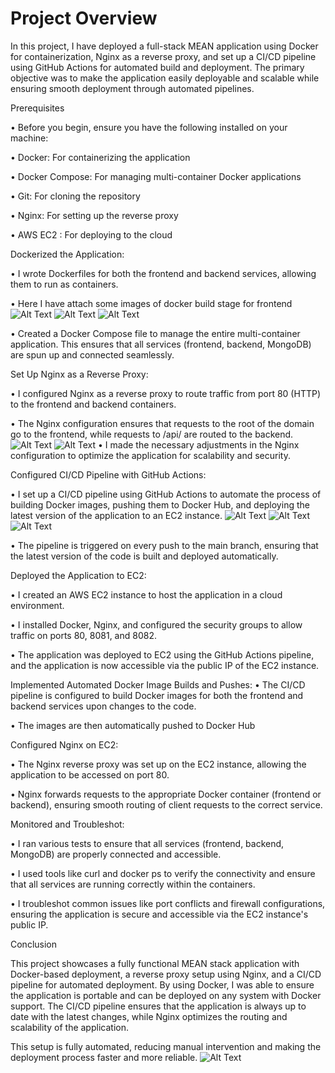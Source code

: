 # Project Overview

In this project, I have deployed a full-stack MEAN application using Docker for containerization, Nginx as a reverse proxy, and set up a CI/CD pipeline using GitHub Actions for automated build and deployment. The primary objective was to make the application easily deployable and scalable while ensuring smooth deployment through automated pipelines.

Prerequisites

  • Before you begin, ensure you have the following installed on your machine:
   
  • Docker: For containerizing the application
    
  • Docker Compose: For managing multi-container Docker applications
    
  • Git: For cloning the repository
    
  • Nginx: For setting up the reverse proxy
    
  • AWS EC2 : For deploying to the cloud

Dockerized the Application:
    
  • I wrote Dockerfiles for both the frontend and backend services, allowing them to run as containers.
  
  • Here I have attach some images of docker build stage for frontend 
    ![Alt Text](https://github.com/matheshwar/DiscoverDollarTask/blob/main/Screenshots/frontend1.png?raw=true)
    ![Alt Text](https://github.com/matheshwar/DiscoverDollarTask/blob/main/Screenshots/frontend9.png?raw=true)
    ![Alt Text](https://github.com/matheshwar/DiscoverDollarTask/blob/main/Screenshots/frontend10.png?raw=true)

  • Created a Docker Compose file to manage the entire multi-container application. This ensures that all services (frontend, backend, MongoDB) are spun up and connected seamlessly.

Set Up Nginx as a Reverse Proxy:

• I configured Nginx as a reverse proxy to route traffic from port 80 (HTTP) to the frontend and backend containers.


• The Nginx configuration ensures that requests to the root of the domain go to the frontend, while requests to /api/ are routed to the backend.
![Alt Text](https://github.com/matheshwar/DiscoverDollarTask/blob/main/Screenshots/nginx%20conf1.png?raw=true)
![Alt Text](https://github.com/matheshwar/DiscoverDollarTask/blob/main/Screenshots/nginx%20conf2.png?raw=true)
• I made the necessary adjustments in the Nginx configuration to optimize the application for scalability and security.

 
Configured CI/CD Pipeline with GitHub Actions:

• I set up a CI/CD pipeline using GitHub Actions to automate the process of building Docker images, pushing them to Docker Hub, and deploying the latest version of the application to an EC2 instance.
![Alt Text](https://github.com/matheshwar/DiscoverDollarTask/blob/main/Screenshots/cicd1.png?raw=true)
![Alt Text](https://github.com/matheshwar/DiscoverDollarTask/blob/main/Screenshots/cicd2.png?raw=true)
![Alt Text](https://github.com/matheshwar/DiscoverDollarTask/blob/main/Screenshots/cicd3.png?raw=true)

• The pipeline is triggered on every push to the main branch, ensuring that the latest version of the code is built and deployed automatically.

Deployed the Application to EC2:

• I created an AWS EC2 instance to host the application in a cloud environment.


• I installed Docker, Nginx, and configured the security groups to allow traffic on ports 80, 8081, and 8082.


• The application was deployed to EC2 using the GitHub Actions pipeline, and the application is now accessible via the public IP of the EC2 instance.


Implemented Automated Docker Image Builds and Pushes:
• The CI/CD pipeline is configured to build Docker images for both the frontend and backend services upon changes to the code.


• The images are then automatically pushed to Docker Hub


Configured Nginx on EC2:

• The Nginx reverse proxy was set up on the EC2 instance, allowing the application to be accessed on port 80.


• Nginx forwards requests to the appropriate Docker container (frontend or backend), ensuring smooth routing of client requests to the correct service.

Monitored and Troubleshot:

• I ran various tests to ensure that all services (frontend, backend, MongoDB) are properly connected and accessible.


• I used tools like curl and docker ps to verify the connectivity and ensure that all services are running correctly within the containers.


• I troubleshot common issues like port conflicts and firewall configurations, ensuring the application is secure and accessible via the EC2 instance's public IP.

Conclusion

This project showcases a fully functional MEAN stack application with Docker-based deployment, a reverse proxy setup using Nginx, and a CI/CD pipeline for automated deployment. By using Docker, I was able to ensure the application is portable and can be deployed on any system with Docker support. The CI/CD pipeline ensures that the application is always up to date with the latest changes, while Nginx optimizes the routing and scalability of the application.


This setup is fully automated, reducing manual intervention and making the deployment process faster and more reliable.
![Alt Text](https://github.com/matheshwar/DiscoverDollarTask/blob/main/Screenshots/webpage.png?raw=true)
